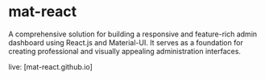 
# mat-react

A comprehensive solution for building a responsive and feature-rich admin dashboard using React.js and Material-UI. It serves as a foundation for creating professional and visually appealing administration interfaces.



live: [mat-react.github.io]
